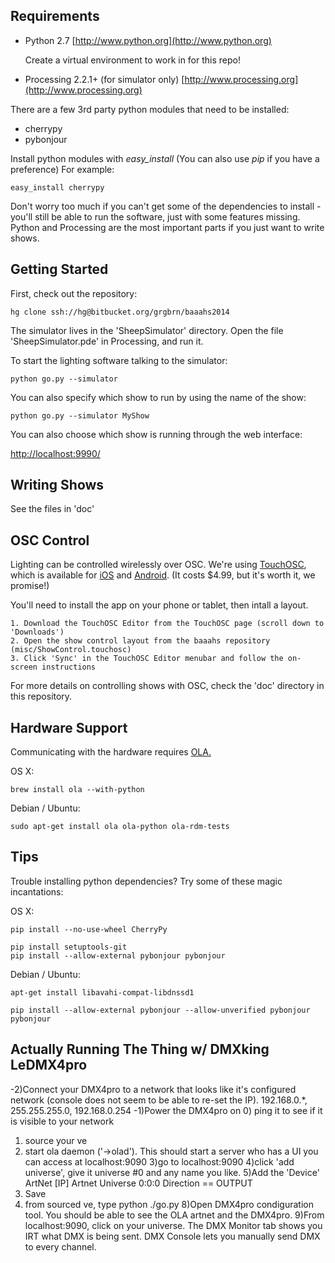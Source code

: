 ## Requirements

* Python 2.7
  [http://www.python.org](http://www.python.org)

  Create a virtual environment to work in for this repo!

* Processing 2.2.1+ (for simulator only)
  [http://www.processing.org](http://www.processing.org)

There are a few 3rd party python modules that need to be installed:

  * cherrypy
  * pybonjour

Install python modules with *easy_install* (You can also use *pip* if you have a preference)  For example:

    easy_install cherrypy

Don't worry too much if you can't get some of the dependencies to install - you'll still be able to run the software, just with some features missing.  Python and Processing are the most important parts if you just want to write shows.

## Getting Started

First, check out the repository:

	hg clone ssh://hg@bitbucket.org/grgbrn/baaahs2014

The simulator lives in the 'SheepSimulator' directory.  Open the file 'SheepSimulator.pde' in Processing, and run it.

To start the lighting software talking to the simulator:

	python go.py --simulator

You can also specify which show to run by using the name of the show:

    python go.py --simulator MyShow

You can also choose which show is running through the web interface:

[http://localhost:9990/](http://localhost:9990/)

## Writing Shows

See the files in 'doc'

## OSC Control

Lighting can be controlled wirelessly over OSC. We're using [TouchOSC](http://hexler.net/software/touchosc), which is available for [iOS](https://itunes.apple.com/app/touchosc/id288120394) and [Android](https://play.google.com/store/apps/details?id=net.hexler.touchosc_a).  (It costs $4.99, but it's worth it, we promise!)

You'll need to install the app on your phone or tablet, then intall a layout.

	1. Download the TouchOSC Editor from the TouchOSC page (scroll down to 'Downloads') 
	2. Open the show control layout from the baaahs repository (misc/ShowControl.touchosc)
	3. Click 'Sync' in the TouchOSC Editor menubar and follow the on-screen instructions
	
For more details on controlling shows with OSC, check the 'doc' directory in this repository.

## Hardware Support

Communicating with the hardware requires [OLA.](http://www.opendmx.net)

OS X:

    brew install ola --with-python

Debian / Ubuntu:

    sudo apt-get install ola ola-python ola-rdm-tests

## Tips

Trouble installing python dependencies?  Try some of these magic incantations:

OS X:

    pip install --no-use-wheel CherryPy

    pip install setuptools-git
    pip install --allow-external pybonjour pybonjour

Debian / Ubuntu:

    apt-get install libavahi-compat-libdnssd1

    pip install --allow-external pybonjour --allow-unverified pybonjour pybonjour


## Actually Running The Thing w/ DMXking LeDMX4pro
-2)Connect your DMX4pro to a network that looks like it's configured network (console does not seem to be able to re-set the IP).  192.168.0.*, 255.255.255.0, 192.168.0.254
-1)Power the DMX4pro on
0) ping it to see if it is visible to your network
1) source your ve
2) start ola daemon ('->olad').  This should start a server who has a UI you can access at localhost:9090
3)go to localhost:9090
4)click 'add universe', give it universe #0 and any name you like.
5)Add the 'Device' ArtNet [IP] Artnet Universe 0:0:0 Direction  == OUTPUT
6) Save
7) from sourced ve, type python ./go.py
8)Open DMX4pro condiguration tool.  You should be able to see the OLA artnet and the DMX4pro.
9)From localhost:9090, click on your universe.  The DMX Monitor tab shows you IRT what DMX is being sent. DMX Console lets you manually send DMX to every channel.

